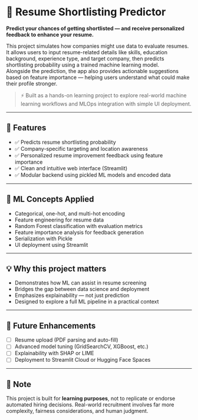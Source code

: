 # 📄 Resume Shortlisting Predictor

**Predict your chances of getting shortlisted — and receive personalized feedback to enhance your resume.**

This project simulates how companies might use data to evaluate resumes. It allows users to input resume-related details like skills, education background, experience type, and target company, then predicts shortlisting probability using a trained machine learning model.  
Alongside the prediction, the app also provides actionable suggestions based on feature importance — helping users understand what could make their profile stronger.

> ⚡ Built as a hands-on learning project to explore real-world machine learning workflows and MLOps integration with simple UI deployment.

---

## 🚀 Features

- ✅ Predicts resume shortlisting probability  
- ✅ Company-specific targeting and location awareness  
- ✅ Personalized resume improvement feedback using feature importance  
- ✅ Clean and intuitive web interface (Streamlit)  
- ✅ Modular backend using pickled ML models and encoded data  

---

## 🧠 ML Concepts Applied

- Categorical, one-hot, and multi-hot encoding  
- Feature engineering for resume data  
- Random Forest classification with evaluation metrics  
- Feature importance analysis for feedback generation  
- Serialization with Pickle  
- UI deployment using Streamlit  

---

## 💡 Why this project matters

- Demonstrates how ML can assist in resume screening  
- Bridges the gap between data science and deployment  
- Emphasizes explainability — not just prediction  
- Designed to explore a full ML pipeline in a practical context  

---

## 📌 Future Enhancements

- [ ] Resume upload (PDF parsing and auto-fill)  
- [ ] Advanced model tuning (GridSearchCV, XGBoost, etc.)  
- [ ] Explainability with SHAP or LIME  
- [ ] Deployment to Streamlit Cloud or Hugging Face Spaces  

---

## 🧪 Note

This project is built for **learning purposes**, not to replicate or endorse automated hiring decisions. Real-world recruitment involves far more complexity, fairness considerations, and human judgment.
